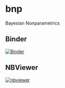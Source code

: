 # bnp
Bayesian Nonparametrics 

## Binder
[![Binder](https://mybinder.org/badge_logo.svg)](https://mybinder.org/v2/gh/dbernaciak/bnp/main?urlpath=lab)

## NBViewer
[![nbviewer](https://raw.githubusercontent.com/jupyter/design/master/logos/Badges/nbviewer_badge.svg)](https://nbviewer.org/github/dbernaciak/bnp/tree/main/notebooks/)

